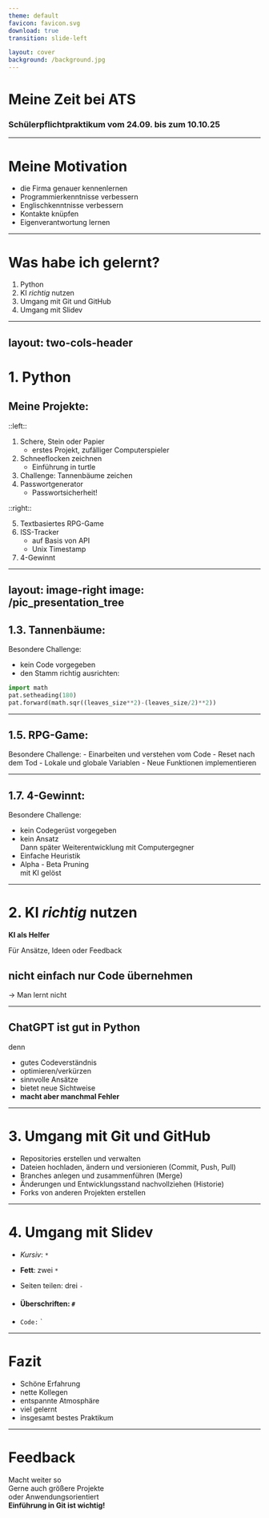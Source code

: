 ```yaml
---
theme: default
favicon: favicon.svg
download: true
transition: slide-left

layout: cover
background: /background.jpg
---
```


# Meine Zeit bei ATS
### Schülerpflichtpraktikum vom 24.09. bis zum 10.10.25

---

# Meine Motivation
<v-clicks>

- die Firma genauer kennenlernen
- Programmierkenntnisse verbessern
- Englischkenntnisse verbessern
- Kontakte knüpfen
- Eigenverantwortung lernen

</v-clicks>

---

# Was habe ich gelernt?
<v-clicks>

1. Python
2. KI *richtig* nutzen
3. Umgang mit Git und GitHub
4. Umgang mit Slidev

</v-clicks>

---
layout: two-cols-header
---

# 1. Python
## Meine Projekte:

::left::

<v-clicks>

1. Schere, Stein oder Papier
    - erstes Projekt, zufälliger Computerspieler
2. Schneeflocken zeichnen
    - Einführung in turtle
3. Challenge: Tannenbäume zeichen
4. Passwortgenerator
    - Passwortsicherheit!

</v-clicks>

::right::

<v-clicks>

5. Textbasiertes RPG-Game
6. ISS-Tracker
    - auf Basis von API
    - Unix Timestamp
7. 4-Gewinnt

</v-clicks>

<style>
.two-cols-header {
  column-gap: 20px; /* Adjust the gap size */
  grid-template-rows: 0.4fr 1fr; /* Adjust the header row height */
}
</style>
---
layout: image-right
image: /pic_presentation_tree
---

## 1.3. Tannenbäume:
Besondere Challenge:
  - kein Code vorgegeben
  - den Stamm richtig ausrichten:

```python {1|2|3}
import math
pat.setheading(180)
pat.forward(math.sqr((leaves_size**2)-(leaves_size/2)**2))
```

---

## 1.5. RPG-Game:
Besondere Challenge:
    - Einarbeiten und verstehen vom Code
    - Reset nach dem Tod
    - Lokale und globale Variablen 
    - Neue Funktionen implementieren

---

## 1.7. 4-Gewinnt:
Besondere Challenge:
  - kein Codegerüst vorgegeben
  - kein Ansatz  
Dann später Weiterentwicklung mit Computergegner
  - Einfache Heuristik
  - Alpha - Beta Pruning  
mit KI gelöst

---

# 2. KI *richtig* nutzen
**KI als Helfer**

Für Ansätze, Ideen oder Feedback
## **nicht einfach nur Code übernehmen**
  -> Man lernt nicht

---

## **ChatGPT ist gut in Python**
denn
- gutes Codeverständnis
- optimieren/verkürzen
- sinnvolle Ansätze
- bietet neue Sichtweise
- **macht aber manchmal Fehler**

---

# 3. Umgang mit Git und GitHub
- Repositories erstellen und verwalten
- Dateien hochladen, ändern und versionieren (Commit, Push, Pull)
- Branches anlegen und zusammenführen (Merge)
- Änderungen und Entwicklungsstand nachvollziehen (Historie)
- Forks von anderen Projekten erstellen

---

# 4. Umgang mit Slidev
- *Kursiv*: `*` 

- **Fett**: zwei `*` 

- Seiten teilen: drei `-` 

- #### Überschriften: `#`

- `Code:` `

---

# Fazit
- Schöne Erfahrung
- nette Kollegen
- entspannte Atmosphäre
- viel gelernt
- insgesamt bestes Praktikum

---

# Feedback
Macht weiter so  
Gerne auch größere Projekte  
oder Anwendungsorientiert  
**Einführung in Git ist wichtig!**






